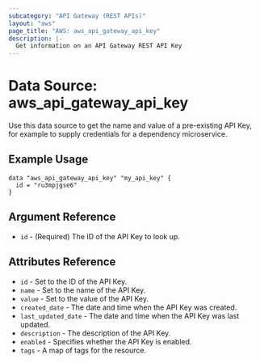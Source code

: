 ```yaml
---
subcategory: "API Gateway (REST APIs)"
layout: "aws"
page_title: "AWS: aws_api_gateway_api_key"
description: |-
  Get information on an API Gateway REST API Key
---
```


# Data Source: aws_api_gateway_api_key

Use this data source to get the name and value of a pre-existing API Key, for
example to supply credentials for a dependency microservice.

## Example Usage

```hcl
data "aws_api_gateway_api_key" "my_api_key" {
  id = "ru3mpjgse6"
}
```

## Argument Reference

 * `id` - (Required) The ID of the API Key to look up.

## Attributes Reference

 * `id` - Set to the ID of the API Key.
 * `name` - Set to the name of the API Key.
 * `value` - Set to the value of the API Key.
 * `created_date` - The date and time when the API Key was created.
 * `last_updated_date` - The date and time when the API Key was last updated.
 * `description` - The description of the API Key.
 * `enabled` - Specifies whether the API Key is enabled.
 * `tags` - A map of tags for the resource.
